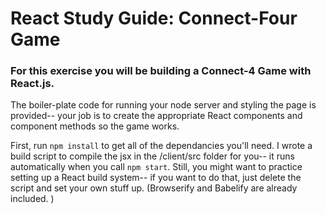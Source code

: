 # React Study Guide: Connect-Four Game

### For this exercise you will be building a Connect-4 Game with React.js. 
The boiler-plate code for running your node server and styling the page is provided-- your job is to create the appropriate React components and component methods so the game works.

First, run `npm install` to get all of the dependancies you'll need. I wrote a build script to compile the jsx in the /client/src folder for you-- it runs automatically when you call `npm start`. Still, you might want to practice setting up a React build system-- if you want to do that, just delete the script and set your own stuff up. (Browserify and Babelify are already included. )
